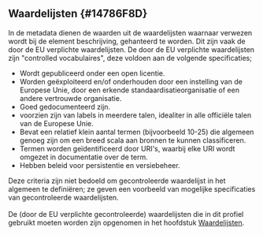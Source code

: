 ## Waardelijsten {#14786F8D}
In de metadata dienen de waarden uit de waardelijsten waarnaar verwezen wordt bij de element beschrijving, gehanteerd te worden. Dit zijn vaak de door de EU verplichte waardelijsten. 
De door de EU verplichte waardelijsten zijn "controlled vocabulaires", deze voldoen aan de volgende specificaties;

- Wordt gepubliceerd onder een open licentie.
- Worden geëxploiteerd en/of onderhouden door een instelling van de Europese Unie, door een erkende standaardisatieorganisatie of een andere vertrouwde organisatie.
- Goed gedocumenteerd zijn.
- voorzien zijn van labels in meerdere talen, idealiter in alle officiële talen van de Europese Unie.
- Bevat een relatief klein aantal termen (bijvoorbeeld 10-25) die algemeen genoeg zijn om een breed scala aan bronnen te kunnen classificeren.
- Termen worden geïdentificeerd door URI's, waarbij elke URI wordt omgezet in documentatie over de term.
- Hebben beleid voor persistentie en versiebeheer.


Deze criteria zijn niet bedoeld om gecontroleerde waardelijst in het algemeen te definiëren; ze geven een voorbeeld van mogelijke specificaties van gecontroleerde waardelijsten.
<br/>
<br/>
De (door de EU verplichte gecontroleerde) waardelijsten die in dit profiel gebruikt moeten worden zijn opgenomen in het hoofdstuk [Waardelijsten](https://geonovum.github.io/DCAT-AP-NL30/#6952D3B2).
